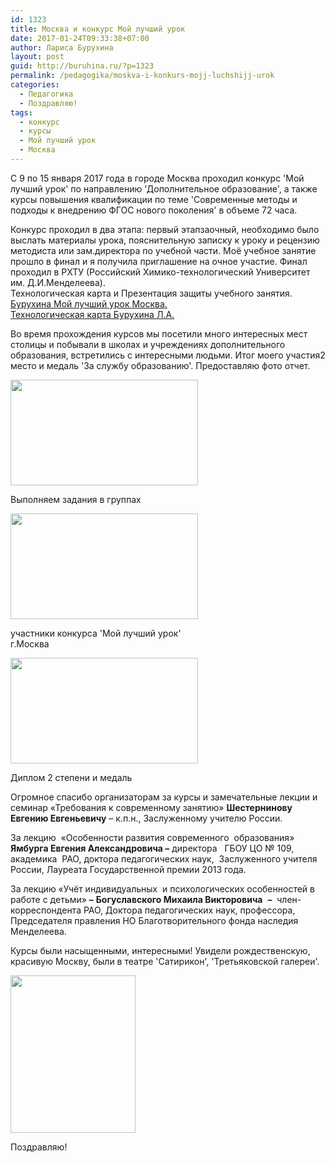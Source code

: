 ```yaml
---
id: 1323
title: Москва и конкурс Мой лучший урок
date: 2017-01-24T09:33:38+07:00
author: Лариса Бурухина
layout: post
guid: http://buruhina.ru/?p=1323
permalink: /pedagogika/moskva-i-konkurs-mojj-luchshijj-urok
categories:
  - Педагогика
  - Поздравляю!
tags:
  - конкурс
  - курсы
  - Мой лучший урок
  - Москва
---
```

С 9 по 15 января 2017 года в городе Москва проходил конкурс 'Мой лучший урок' по направлению 'Дополнительное образование', а также курсы повышения квалификации по теме 'Современные методы и подходы к внедрению ФГОС нового поколения' в объеме 72 часа.

Конкурс проходил в два этапа: первый этапзаочный, необходимо было выслать материалы урока, пояснительную записку к уроку и рецензию методиста или зам.директора по учебной части. Моё учебное занятие прошло в финал и я получила приглашение на очное участие. Финал проходил в РХТУ (Российский Химико-технологический Университет им. Д.И.Менделеева).  
Технологическая карта и Презентация защиты учебного занятия.  
[Бурухина Мой лучший урок Москва.](http://buruhina.ru/wp-content/uploads/2017/01/Бурухина-Мой-лучший-урок-Москва..pptx)  
[Технологическая карта Бурухина Л.А.](http://buruhina.ru/wp-content/uploads/2017/01/Технологическая-карта-Бурухина-Л.А..doc)  
<!--more-->

Во время прохождения курсов мы посетили много интересных мест столицы и побывали в школах и учреждениях дополнительного образования, встретились с интересными людьми. Итог моего участия2 место и медаль 'За службу образованию'. Предоставляю фото отчет.

<div id="attachment_1640" style="width: 310px" class="wp-caption alignnone">
  <a href="http://buruhina.ru/wp-content/uploads/2017/01/Выполняем-задания-в-группах.jpg"><img aria-describedby="caption-attachment-1640" src="http://buruhina.ru/wp-content/uploads/2017/01/Выполняем-задания-в-группах-300x169.jpg" alt="" width="300" height="169" class="size-medium wp-image-1640" srcset="http://buruhina.ru/wp-content/uploads/2017/01/Выполняем-задания-в-группах-300x169.jpg 300w, http://buruhina.ru/wp-content/uploads/2017/01/Выполняем-задания-в-группах-768x432.jpg 768w, http://buruhina.ru/wp-content/uploads/2017/01/Выполняем-задания-в-группах-1024x576.jpg 1024w" sizes="(max-width: 300px) 100vw, 300px" /></a>
  
  <p id="caption-attachment-1640" class="wp-caption-text">
    Выполняем задания в группах
  </p>
</div>

  


<div id="attachment_1641" style="width: 310px" class="wp-caption alignnone">
  <a href="http://buruhina.ru/wp-content/uploads/2017/01/участники-конкурса-Мой-лучший-урок-Москва.jpg"><img aria-describedby="caption-attachment-1641" src="http://buruhina.ru/wp-content/uploads/2017/01/участники-конкурса-Мой-лучший-урок-Москва-300x169.jpg" alt="" width="300" height="169" class="size-medium wp-image-1641" srcset="http://buruhina.ru/wp-content/uploads/2017/01/участники-конкурса-Мой-лучший-урок-Москва-300x169.jpg 300w, http://buruhina.ru/wp-content/uploads/2017/01/участники-конкурса-Мой-лучший-урок-Москва-768x432.jpg 768w, http://buruhina.ru/wp-content/uploads/2017/01/участники-конкурса-Мой-лучший-урок-Москва-1024x576.jpg 1024w" sizes="(max-width: 300px) 100vw, 300px" /></a>
  
  <p id="caption-attachment-1641" class="wp-caption-text">
    участники конкурса 'Мой лучший урок'<br />г.Москва
  </p>
</div>

  


<div id="attachment_1642" style="width: 310px" class="wp-caption alignnone">
  <a href="http://buruhina.ru/wp-content/uploads/2017/01/Диплом-2-степени-и-медаль.jpg"><img aria-describedby="caption-attachment-1642" src="http://buruhina.ru/wp-content/uploads/2017/01/Диплом-2-степени-и-медаль-300x169.jpg" alt="" width="300" height="169" class="size-medium wp-image-1642" srcset="http://buruhina.ru/wp-content/uploads/2017/01/Диплом-2-степени-и-медаль-300x169.jpg 300w, http://buruhina.ru/wp-content/uploads/2017/01/Диплом-2-степени-и-медаль-768x432.jpg 768w, http://buruhina.ru/wp-content/uploads/2017/01/Диплом-2-степени-и-медаль-1024x576.jpg 1024w" sizes="(max-width: 300px) 100vw, 300px" /></a>
  
  <p id="caption-attachment-1642" class="wp-caption-text">
    Диплом 2 степени и медаль
  </p>
</div>

Огромное спасибо организаторам за курсы и замечательные лекции и семинар «Требования к современному занятию» **Шестернинову Евгению Евгеньевичу** – к.п.н., Заслуженному учителю России.

За лекцию  «Особенности развития современного  образования» **Ямбурга Евгения Александровича –** директора   ГБОУ ЦО № 109, академика  РАО, доктора педагогических наук,  Заслуженного учителя России, Лауреата Государственной премии 2013 года.

За лекцию «Учёт индивидуальных  и психологических особенностей в работе с детьми» **–** **Богуславского Михаила Викторовича**  **–**  член-корреспондента РАО, Доктора педагогических наук, профессора, Председателя правления НО Благотворительного фонда наследия Менделеева.

Курсы были насыщенными, интересными! Увидели рождественскую, красивую Москву, были в театре 'Сатирикон', 'Третьяковской галереи'.

<div id="attachment_1520" style="width: 210px" class="wp-caption alignnone">
  <a href="http://buruhina.ru/wp-content/uploads/2018/11/264ae3b5614c927d899c8fb08b881a2d.jpg"><img aria-describedby="caption-attachment-1520" src="http://buruhina.ru/wp-content/uploads/2018/11/264ae3b5614c927d899c8fb08b881a2d.jpg" alt="" width="200" height="252" class="size-full wp-image-1520" /></a>
  
  <p id="caption-attachment-1520" class="wp-caption-text">
    Поздравляю!
  </p>
</div>

  
&nbsp;